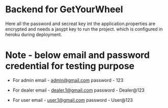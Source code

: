 # Backend for GetYourWheel

Here all the password and secreat key int the application.properties are encrypted and needs a jasypt key to run the project. which is configured in heroku during deployment.

# Note - below email and password credential for testing purpose
- For admin 
email - admin@gmail.com 
password - 123

- For dealer
email - dealer.1@gmail.com 
password - Dealer@123

- For user
email - user.1@gmail.com
password - User@123
